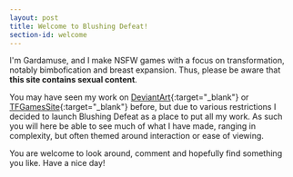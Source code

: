 ```yaml
---
layout: post
title: Welcome to Blushing Defeat!
section-id: welcome
---
```


I'm Gardamuse, and I make NSFW games with a focus on transformation, notably bimbofication and breast expansion. Thus, please be aware that **this site contains sexual content**.

You may have seen my work on [DeviantArt](http://gardamuse.deviantart.com){:target="_blank"} or [TFGamesSite](https://www.tfgamessite.com/index.php?module=viewgame&id=839){:target="_blank"} before, but due to various restrictions I decided to launch Blushing Defeat as a place to put all my work. As such you will here be able to see much of what I have made, ranging in complexity, but often themed around interaction or ease of viewing.

You are welcome to look around, comment and hopefully find something you like. Have a nice day!
